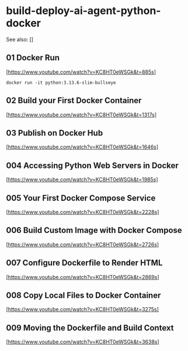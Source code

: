 # build-deploy-ai-agent-python-docker

See also:
[]

## 01 Docker Run

[https://www.youtube.com/watch?v=KC8HT0eWSGk&t=885s]

```
docker run -it python:3.13.6-slim-bullseye
```

## 02 Build your First Docker Container

[https://www.youtube.com/watch?v=KC8HT0eWSGk&t=1317s]

## 03  Publish on Docker Hub

[https://www.youtube.com/watch?v=KC8HT0eWSGk&t=1646s]

## 004 Accessing Python Web Servers in Docker

[https://www.youtube.com/watch?v=KC8HT0eWSGk&t=1985s]

## 005 Your First Docker Compose Service

[https://www.youtube.com/watch?v=KC8HT0eWSGk&t=2228s]


## 006 Build Custom Image with Docker Compose

[https://www.youtube.com/watch?v=KC8HT0eWSGk&t=2726s]

## 007 Configure Dockerfile to Render HTML

[https://www.youtube.com/watch?v=KC8HT0eWSGk&t=2869s]

## 008 Copy Local Files to Docker Container

[https://www.youtube.com/watch?v=KC8HT0eWSGk&t=3275s]

## 009 Moving the Dockerfile and Build Context

[https://www.youtube.com/watch?v=KC8HT0eWSGk&t=3638s]

